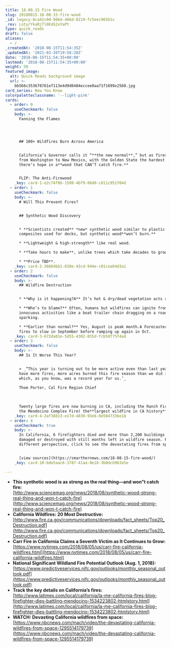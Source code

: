 ```yaml
---
title: 18.08.15 Fire Wood
slug: 20180815-18-08-15-fire-wood
_id: legacy-8ca42c0d-986d-466d-8219-fc5eec965b1c
_rev: LotyrYkaRjTl0E452xYaPt
type: quick_reads
draft: false
aliases:
  - /
_createdAt: '2018-08-15T11:54:35Z'
_updatedAt: '2021-03-26T19:58:20Z'
date: '2018-08-15T11:54:35+00:00'
lastmod: '2018-08-15T11:54:35+00:00'
weight: 50
featured_image:
  alt: Quick Reads background image
  url: >-
    bb566c353678761ef113e4d9d0484eccee0aa71f1699x2560.jpg
card_series: Now You Know
colorpaletteclassname: '--light-pink'
cards:
  - order: 0
    useCheckmark: false
    body: >-
      Fanning the Flames




      ## 100+ Wildfires Burn Across America


      California’s Governor calls it “**the new normal**,” but as fires rage
      from Washington to New Mexico, with the Golden State the hardest hit, why
      there’s hope in a**wood that CAN’T catch fire.**


      FLIP: The Anti-Firewood
    _key: card-1-e2c74f86-1500-4bf9-86d0-c811c951f04d
  - order: 1
    useCheckmark: false
    body: >-
      # Will This Prevent Fires?


      ## Synthetic Wood Discovery


      * **Scientists created** *new* synthetic wood similar to plastic-wood
      composites used for decks, but synthetic wood**won’t burn.**

      * **Lightweight & high-strength** like real wood.

      * **Take hours to make**, unlike trees which take decades to grow.

      * **Price TBD**.
    _key: card-2-36864bb1-630e-43cd-944e-c01cea64d3a1
  - order: 2
    useCheckmark: false
    body: >-
      ## Wildfire Destruction


      * **Why is it happening?A** It’s hot & dry/dead vegetation acts as fuel.

      * **Who’s to blame?** Often, humans but wildfires can ignite from
      innocuous activities like a boat trailer chain dragging on a road and
      sparking.

      * **Earlier than normal?** Yes, August is peak month.A Forecasters expect
      fires to slow in September before ramping up again in Oct.
    _key: card-3-672da01e-5d55-4302-855d-fcb58f75f4ad
  - order: 3
    useCheckmark: false
    body: >-
      ## Is It Worse This Year?


      > _“This year is turning out to be more active even than last year.A We
      have more fires, more acres burned this fire season than we did in 2017,
      which, as you know, was a record year for us.’_  

      Thom Porter, Cal Fire Region Chief  
        
        
        
      Twenty large fires are now burning in CA, including the Ranch Fire (one of
      the Mendocino Complex Fire) the**largest wildfire in CA history**.
    _key: card-4-2af38813-e17d-4830-93e6-0e504733be18
  - order: 4
    useCheckmark: true
    body: >-
      In California, 6 firefighters died and more than 2,200 buildings are
      damaged or destroyed with still months left in wildfire season. For a
      different perspective, click to see the devastating fires from space.


      [view sources](https://smarthernews.com/18-08-15-fire-wood/)
    _key: card-10-bde5aac6-3787-41aa-8e16-3b0dcb963a5e

---
```

* **This synthetic wood is as strong as the real thing—and won”t catch fire:**  
[http://www.sciencemag.org/news/2018/08/synthetic-wood-strong-real-thing-and-won-t-catch-fire](http://www.sciencemag.org/news/2018/08/synthetic-wood-strong-real-thing-and-won-t-catch-fire)
* **California Wildfires: 20 Most Destructive:**  
[http://www.fire.ca.gov/communications/downloads/fact_sheets/Top20_Destruction.pdf](http://www.fire.ca.gov/communications/downloads/fact_sheets/Top20_Destruction.pdf)
* **Carr Fire in California Claims a Seventh Victim as It Continues to Grow:**  
[https://www.nytimes.com/2018/08/05/us/carr-fire-california-wildfires.html](https://www.nytimes.com/2018/08/05/us/carr-fire-california-wildfires.html)
* **National Significant Wildland Fire Potential Outlook (Aug. 1, 2018):**  
[https://www.predictiveservices.nifc.gov/outlooks/monthly_seasonal_outlook.pdf](https://www.predictiveservices.nifc.gov/outlooks/monthly_seasonal_outlook.pdf)
* **Track the key details on California’s fires:**  
[http://www.latimes.com/local/california/la-me-california-fires-blog-firefighter-dies-battling-mendocino-1534223802-htmlstory.html](http://www.latimes.com/local/california/la-me-california-fires-blog-firefighter-dies-battling-mendocino-1534223802-htmlstory.html)
* **WATCH: Devasting California wildfires from space:**  
[https://www.nbcnews.com/mach/video/the-devastating-california-wildfires-from-space-1295514179739](https://www.nbcnews.com/mach/video/the-devastating-california-wildfires-from-space-1295514179739)